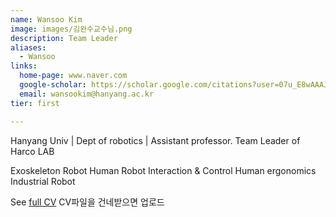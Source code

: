 ```yaml
---
name: Wansoo Kim
image: images/김완수교수님.png
description: Team Leader
aliases:
  - Wansoo
links:
  home-page: www.naver.com
  google-scholar: https://scholar.google.com/citations?user=07u_E8wAAAJ&hl=ko
  email: wansookim@hanyang.ac.kr
tier: first

---
```



Hanyang Univ | Dept of robotics | Assistant professor.
Team Leader of Harco LAB


Exoskeleton Robot
Human Robot Interaction & Control
Human ergonomics
Industrial Robot


See [full CV](../asset/CV_Jianxu.pdf)  CV파일을 건네받으면 업로드
